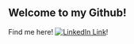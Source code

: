 ## Welcome to my Github!



Find me here!
[![LinkedIn Link][linkedInBadge]](https://www.linkedin.com/in/chrischung15/ "Chris's LinkedIn")!

<!--
**ch987/ch987** is a ✨ _special_ ✨ repository because its `README.md` (this file) appears on your GitHub profile.

Here are some ideas to get you started:

- 🔭 I’m currently working on ...
- 🌱 I’m currently learning ...
- 👯 I’m looking to collaborate on ...
- 🤔 I’m looking for help with ...
- 💬 Ask me about ...
- 📫 How to reach me: ...
- 😄 Pronouns: ...
- ⚡ Fun fact: ...
-->

[linkedInBadge]: https://img.shields.io/badge/LinkedIn-0077B5?style=for-the-badge&logo=linkedin&logoColor=white "LinkedIn Link"
